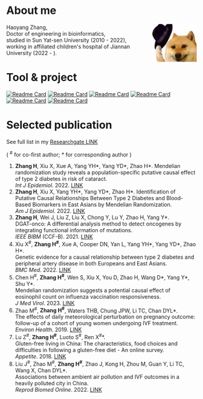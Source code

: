 #  About me
<img src="https://github.com/zhanghaoyang0/zhanghaoyang0/blob/main/pic/dogwithhat.png" width = "120" height = "100" align=right />

Haoyang Zhang,  
  Doctor of engineering in bioinformatics,    
  studied in Sun Yat-sen University (2010 - 2022),    
  working in affiliated children's hospital of Jiannan University (2022 - ).    


#  Tool & project  
[![Readme Card](https://github-readme-stats.vercel.app/api/pin/?username=zhanghaoyang0&repo=DGAT-onco)](https://github.com/zhanghaoyang0/DGAT-onco)
[![Readme Card](https://github-readme-stats.vercel.app/api/pin/?username=zhanghaoyang0&repo=rsidmap)](https://github.com/zhanghaoyang0/rsidmap)
[![Readme Card](https://github-readme-stats.vercel.app/api/pin/?username=zhanghaoyang0&repo=easylift)](https://github.com/zhanghaoyang0/easylift)
[![Readme Card](https://github-readme-stats.vercel.app/api/pin/?username=zhanghaoyang0&repo=easyanno)](https://github.com/zhanghaoyang0/easyanno)
[![Readme Card](https://github-readme-stats.vercel.app/api/pin/?username=zhanghaoyang0&repo=easydb)](https://github.com/zhanghaoyang0/easydb)
[![Readme Card](https://github-readme-stats.vercel.app/api/pin/?username=zhanghaoyang0&repo=covid_survey)](https://covid-survey.readthedocs.io/en/latest/)



#  Selected publication  
See full list in my [Researchgate LINK](https://www.researchgate.net/profile/Haoyang-Zhang)

( <sup>#</sup> for co-first author; * for corresponding author )
1. **Zhang H**, Xiu X, Xue A, Yang YH*, Yang YD*, Zhao H*. 
Mendelian randomization study reveals a population-specific putative causal effect of type 2 diabetes in risk of cataract.  
*Int J Epidemiol*. 2022. [LINK](https://pubmed.ncbi.nlm.nih.gov/34999863/)
2. **Zhang H**, Xiu X, Yang YH*, Yang YD*, Zhao H*. 
Identification of Putative Causal Relationships Between Type 2 Diabetes and Blood-Based Biomarkers in East Asians by Mendelian Randomization.  
*Am J Epidemiol*. 2022. [LINK](https://pubmed.ncbi.nlm.nih.gov/35801869/)
3. **Zhang H**, Wei J, Liu Z, Liu X, Chong Y, Lu Y, Zhao H, Yang Y*.  
DGAT-onco: A differential analysis method to detect oncogenes by integrating functional information of mutations.  
*IEEE BIBM* (CCF-B). 2021. [LINK](https://ieeexplore.ieee.org/document/9669388/)
4. Xiu X<sup>#</sup>, **Zhang H<sup>#</sup>**, Xue A, Cooper DN, Yan L, Yang YH*, Yang YD*, Zhao H*.  
Genetic evidence for a causal relationship between type 2 diabetes and peripheral artery disease in both Europeans and East Asians.    
*BMC Med*. 2022. [LINK](https://pubmed.ncbi.nlm.nih.gov/36042491/)
6. Chen H<sup>#</sup>, **Zhang H<sup>#</sup>**, Wen S, Xiu X, You D, Zhao H, Wang D*, Yang Y*, Shu Y*.  
Mendelian randomization suggests a potential causal effect of eosinophil count on influenza vaccination responsiveness.  
*J Med Virol*. 2023. [LINK](https://pubmed.ncbi.nlm.nih.gov/36495182/)
7. Zhao M<sup>#</sup>, **Zhang H<sup>#</sup>**, Waters THB, Chung JPW, Li TC, Chan DYL*.  
The effects of daily meteorological perturbation on pregnancy outcome: follow-up of a cohort of young women undergoing IVF treatment.  
*Environ Health*. 2019. [LINK](https://pubmed.ncbi.nlm.nih.gov/31779611/)
9. Lu Z<sup>#</sup>, **Zhang H<sup>#</sup>**, Luoto S<sup>#</sup>, Ren X<sup>#</sup>*.   
Gluten-free living in China: The characteristics, food choices and difficulties in following a gluten-free diet - An online survey.  
*Appetite*. 2018. [LINK](https://pubmed.ncbi.nlm.nih.gov/29753760/)
10. Liu J<sup>#</sup>, Zhao M<sup>#</sup>, **Zhang H<sup>#</sup>**, Zhao J, Kong H, Zhou M, Guan Y, Li TC, Wang X, Chan DYL*.  
Associations between ambient air pollution and IVF outcomes in a heavily polluted city in China.  
*Reprod Biomed Online*. 2022. [LINK](https://pubmed.ncbi.nlm.nih.gov/34836814/)
